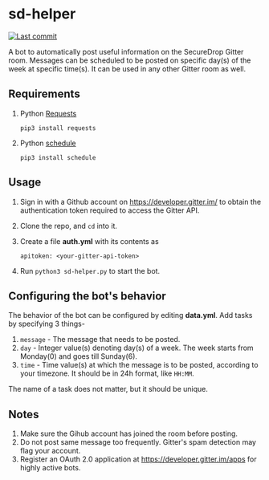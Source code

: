 # sd-helper

[![Last commit](https://img.shields.io/github/last-commit/aydwi/sd-helper.svg)]()

A bot to automatically post useful information on the SecureDrop Gitter room. Messages can be scheduled to be posted on specific day(s) of the week at specific time(s). It can be used in any other Gitter room as well.

## Requirements

1. Python [Requests](http://docs.python-requests.org/en/master/)

    `pip3 install requests`

2. Python [schedule](https://schedule.readthedocs.io/en/stable/)

    `pip3 install schedule`
    
## Usage

1. Sign in with a Github account on https://developer.gitter.im/ to obtain the authentication token required to access the Gitter API.

2. Clone the repo, and `cd` into it.

3. Create a file **auth.yml** with its contents as

   `apitoken: <your-gitter-api-token>`

4. Run `python3 sd-helper.py` to start the bot.

## Configuring the bot's behavior

The behavior of the bot can be configured by editing **data.yml**. Add tasks by specifying 3 things-

1. `message` - The message that needs to be posted. 
2. `day` - Integer value(s) denoting day(s) of a week. The week starts from Monday(0) and goes till Sunday(6).
3. `time` - Time value(s) at which the message is to be posted, according to your timezone. It should be in 24h format, like `HH:MM`.

The name of a task does not matter, but it should be unique.

## Notes

1. Make sure the Gihub account has joined the room before posting.
2. Do not post same message too frequently. Gitter's spam detection may flag your account.
3. Register an OAuth 2.0 application at https://developer.gitter.im/apps for highly active bots.
